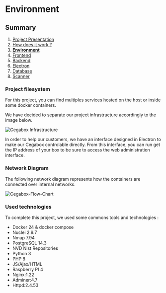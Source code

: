 # Environment

## Summary

1. [Project Presentation](project.html)
2. [How does it work ?](working.html)
3. [**Environment**](env.html)
4. [Frontend](front.html)
5. [Backend](back.html)
6. [Electron](electron.html)
7. [Database](database.html)
8. [Scanner](scanner.html)

### Project filesystem

For this project, you can find multiples services hosted on the host or inside some docker containers.

We have decided to separate our project infrastructure accordingly to the image below.

![Cegabox Infrastructure](https://cebago.github.io/Cegabox/img/cegabox-infra.svg)

In order to help our customers, we have an interface designed in Electron to make our Cegabox controlable directly. From this interface, you can run get the IP address of your box to be sure to access the web administration interface.

### Network Diagram

The following network diagram represents how the containers are connected over internal networks.

![Cegabox-Flow-Chart](https://cebago.github.io/Cegabox/img/cegabox-flow-chart.svg)


### Used technologies

To complete this project, we used some commons tools and technologies :
- Docker 24 & docker compose
- Nuclei 2.9.7
- Nmap 7.94
- PostgreSQL 14.3
- NVD Nist Repositories
- Python 3
- PHP 8
- JS/Ajax/HTML
- Raspberry PI 4
- Nginx:1.22
- Adminer:4.7
- Httpd:2.4.53